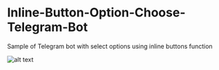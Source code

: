 # Inline-Button-Option-Choose-Telegram-Bot
Sample of Telegram bot with select options using inline buttons function

![alt text](https://i.imgur.com/gg1fvU2.gif "Sample")

